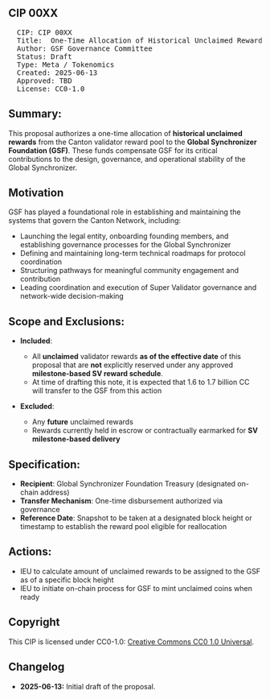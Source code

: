 ## CIP 00XX

<pre>
  CIP: CIP 00XX
  Title:  One-Time Allocation of Historical Unclaimed Rewards to GSF
  Author: GSF Governance Committee
  Status: Draft 
  Type: Meta / Tokenomics 
  Created: 2025-06-13
  Approved: TBD
  License: CC0-1.0
</pre>

## Summary:
This proposal authorizes a one-time allocation of **historical unclaimed rewards** from the Canton validator reward pool to the **Global Synchronizer Foundation (GSF)**. These funds compensate GSF for its critical contributions to the design, governance, and operational stability of the Global Synchronizer.

## Motivation
GSF has played a foundational role in establishing and maintaining the systems that govern the Canton Network, including:

* Launching the legal entity, onboarding founding members, and establishing governance processes for the Global Synchronizer 
* Defining and maintaining long-term technical roadmaps for protocol coordination 
* Structuring pathways for meaningful community engagement and contribution 
* Leading coordination and execution of Super Validator governance and network-wide decision-making


## Scope and Exclusions:
* **Included**: 

    * All **unclaimed** validator rewards **as of the effective date** of this proposal that are **not** explicitly reserved under any approved **milestone-based SV reward schedule**.
    * At time of drafting this note, it is expected that 1.6 to 1.7 billion CC will transfer to the GSF from this action 

* **Excluded**: 

    * Any **future** unclaimed rewards 
    * Rewards currently held in escrow or contractually earmarked for **SV milestone-based delivery**


## Specification: 
* **Recipient**: Global Synchronizer Foundation Treasury (designated on-chain address) 
* **Transfer Mechanism**: One-time disbursement authorized via governance 
* **Reference Date**: Snapshot to be taken at a designated block height or timestamp to establish the reward pool eligible for reallocation

## Actions: 
* IEU to calculate amount of unclaimed rewards to be assigned to the GSF as of a specific block height
* IEU to initiate on-chain process for GSF to mint unclaimed coins when ready

## Copyright

This CIP is licensed under CC0-1.0: [Creative Commons CC0 1.0 Universal](https://creativecommons.org/publicdomain/zero/1.0/).

## Changelog

* **2025-06-13:** Initial draft of the proposal.
